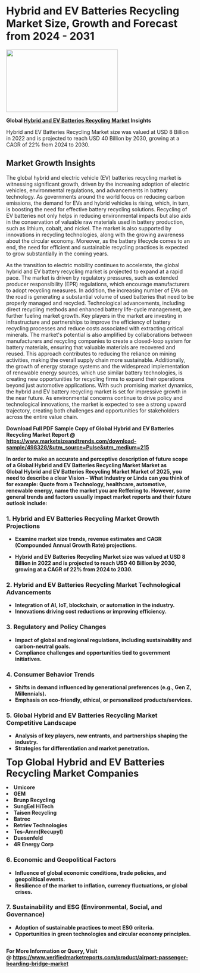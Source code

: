<H1>Hybrid and EV Batteries Recycling Market Size, Growth and Forecast from 2024 - 2031</H1><img class="aligncenter size-medium wp-image-584254" src="https://thirdeyenews.in/wp-content/uploads/2024/09/Global-Market-Research-300x168.jpeg" alt="" width="300" height="168" /><p><strong>Global&nbsp;<a href="https://www.marketsizeandtrends.com/download-sample/498328/&amp;utm_source=Pulse&amp;utm_medium=215">Hybrid and EV Batteries Recycling Market</a> Insights</strong></p><p>Hybrid and EV Batteries Recycling Market size was valued at USD 8 Billion in 2022 and is projected to reach USD 40 Billion by 2030, growing at a CAGR of 22% from 2024 to 2030.</p><p><h2>Market Growth Insights</h2> The global hybrid and electric vehicle (EV) batteries recycling market is witnessing significant growth, driven by the increasing adoption of electric vehicles, environmental regulations, and advancements in battery technology. As governments around the world focus on reducing carbon emissions, the demand for EVs and hybrid vehicles is rising, which, in turn, is boosting the need for effective battery recycling solutions. Recycling of EV batteries not only helps in reducing environmental impacts but also aids in the conservation of valuable raw materials used in battery production, such as lithium, cobalt, and nickel. The market is also supported by innovations in recycling technologies, along with the growing awareness about the circular economy. Moreover, as the battery lifecycle comes to an end, the need for efficient and sustainable recycling practices is expected to grow substantially in the coming years. <p><strong></strong></p> <p>As the transition to electric mobility continues to accelerate, the global hybrid and EV battery recycling market is projected to expand at a rapid pace. The market is driven by regulatory pressures, such as extended producer responsibility (EPR) regulations, which encourage manufacturers to adopt recycling measures. In addition, the increasing number of EVs on the road is generating a substantial volume of used batteries that need to be properly managed and recycled. Technological advancements, including direct recycling methods and enhanced battery life-cycle management, are further fueling market growth. Key players in the market are investing in infrastructure and partnerships to improve the efficiency of battery recycling processes and reduce costs associated with extracting critical minerals. The market's potential is also amplified by collaborations between manufacturers and recycling companies to create a closed-loop system for battery materials, ensuring that valuable materials are recovered and reused. This approach contributes to reducing the reliance on mining activities, making the overall supply chain more sustainable. Additionally, the growth of energy storage systems and the widespread implementation of renewable energy sources, which use similar battery technologies, is creating new opportunities for recycling firms to expand their operations beyond just automotive applications. With such promising market dynamics, the hybrid and EV battery recycling market is set for impressive growth in the near future. As environmental concerns continue to drive policy and technological innovations, the market is expected to see a strong upward trajectory, creating both challenges and opportunities for stakeholders across the entire value chain. <p><strong></p><p><span class=""><strong>Download Full PDF Sample Copy of Global Hybrid and EV Batteries Recycling Market Report</strong> @ <a href="https://www.marketsizeandtrends.com/download-sample/498328/&amp;utm_source=Pulse&amp;utm_medium=215" target="_blank">https://www.marketsizeandtrends.com/download-sample/498328/&amp;utm_source=Pulse&amp;utm_medium=215</a></span></p><p>In order to make an accurate and perceptive description of future scope of a Global&nbsp;Hybrid and EV Batteries Recycling Market Market as Global&nbsp;Hybrid and EV Batteries Recycling Market Market of 2025, you need to describe a clear Vision &ndash; What Industry or Linda can you think of for example: Quote from a Technology, healthcare, automotive, renewable energy, name the market you are Reffering to. However, some general trends and factors usually impact market reports and their future outlook include:</p><h3>1.&nbsp;<strong>Hybrid and EV Batteries Recycling Market Growth Projections</strong></h3><ul><li>Examine market size trends, revenue estimates and CAGR (Compounded Annual Growth Rate) projections.</li><li><p>Hybrid and EV Batteries Recycling Market size was valued at USD 8 Billion in 2022 and is projected to reach USD 40 Billion by 2030, growing at a CAGR of 22% from 2024 to 2030.</p></li></ul><h3>2.&nbsp;<strong>Hybrid and EV Batteries Recycling Market Technological Advancements</strong></h3><ul><li>Integration of AI, IoT, blockchain, or automation in the industry.</li><li>Innovations driving cost reductions or improving efficiency.</li></ul><h3>3.&nbsp;<strong>Regulatory and Policy Changes</strong></h3><ul><li>Impact of global and regional regulations, including sustainability and carbon-neutral goals.</li><li>Compliance challenges and opportunities tied to government initiatives.</li></ul><h3>4.&nbsp;<strong>Consumer Behavior Trends</strong></h3><ul><li>Shifts in demand influenced by generational preferences (e.g., Gen Z, Millennials).</li><li>Emphasis on eco-friendly, ethical, or personalized products/services.</li></ul><h3>5.&nbsp;<strong>Global Hybrid and EV Batteries Recycling Market Competitive Landscape</strong></h3><ul><li>Analysis of key players, new entrants, and partnerships shaping the industry.</li><li>Strategies for differentiation and market penetration.</li></ul><p data-pm-slice="1 1 []"><span style="color: inherit; font-family: inherit; font-size: 25px;">Top Global Hybrid and EV Batteries Recycling Market Companies</span></p><div class="" data-test-id=""><p><li>Umicore</li><li> GEM</li><li> Brunp Recycling</li><li> SungEel HiTech</li><li> Taisen Recycling</li><li> Batrec</li><li> Retriev Technologies</li><li> Tes-Amm(Recupyl)</li><li> Duesenfeld</li><li> 4R Energy Corp</li></p></div><h3>6.&nbsp;<strong>Economic and Geopolitical Factors</strong></h3><ul><li>Influence of global economic conditions, trade policies, and geopolitical events.</li><li>Resilience of the market to inflation, currency fluctuations, or global crises.</li></ul><h3>7.&nbsp;<strong>Sustainability and ESG (Environmental, Social, and Governance)</strong></h3><ul><li>Adoption of sustainable practices to meet ESG criteria.</li><li>Opportunities in green technologies and circular economy principles.</li></ul><h2><strong style="font-size: 14px;">For More Information or Query, Visit @&nbsp;</strong><a style="background-color: #ffffff; font-size: 14px;" href="https://www.marketsizeandtrends.com/report/hybrid-and-ev-batteries-recycling-market/" target="_blank">https://www.verifiedmarketreports.com/product/airport-passenger-boarding-bridge-market</a></h2>
